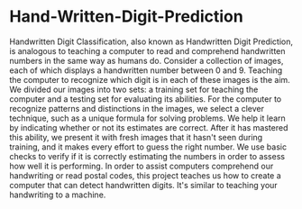 # Hand-Written-Digit-Prediction

Handwritten Digit Classification, also known as Handwritten Digit Prediction, is analogous to teaching a computer to read and comprehend handwritten numbers in the same way as humans do. Consider a collection of images, each of which displays a handwritten number between 0 and 9. Teaching the computer to recognize which digit is in each of these images is the aim. We divided our images into two sets: a training set for teaching the computer and a testing set for evaluating its abilities. For the computer to recognize patterns and distinctions in the images, we select a clever technique, such as a unique formula for solving problems. We help it learn by indicating whether or not its estimates are correct. After it has mastered this ability, we present it with fresh images that it hasn't seen during training, and it makes every effort to guess the right number. We use basic checks to verify if it is correctly estimating the numbers in order to assess how well it is performing. In order to assist computers comprehend our handwriting or read postal codes, this project teaches us how to create a computer that can detect handwritten digits. It's similar to teaching your handwriting to a machine.
